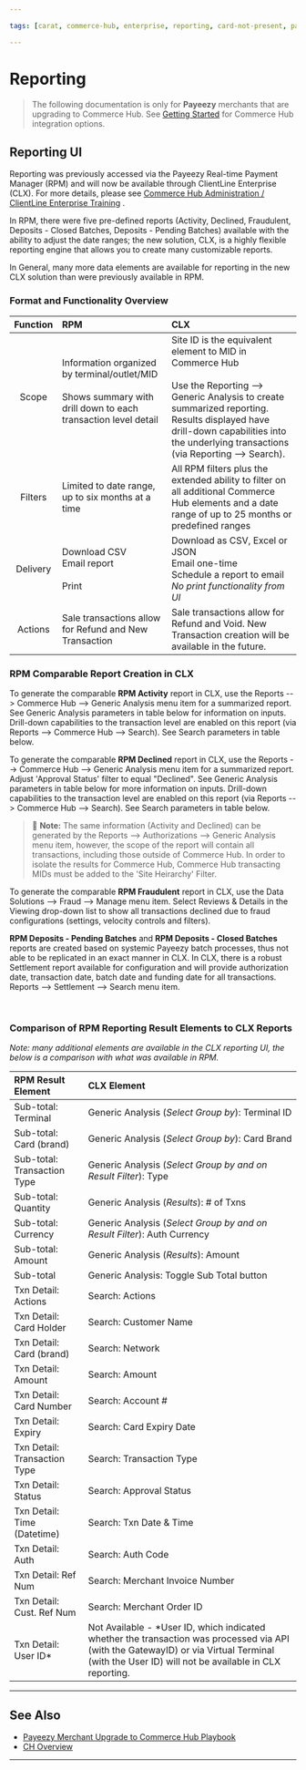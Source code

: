 ```yaml
---

tags: [carat, commerce-hub, enterprise, reporting, card-not-present, payeezy, search-api, reporting-api]

---
```


# Reporting

<!-- theme: danger -->
> The following documentation is only for **Payeezy** merchants that are upgrading to Commerce Hub. See [Getting Started](?path=docs/Getting-Started/Getting-Started-General.md) for Commerce Hub integration options.

## Reporting UI

Reporting was previously accessed via the Payeezy Real-time Payment Manager (RPM) and will now be available through ClientLine Enterprise (CLX).  For more details, please see [Commerce Hub Administration / ClientLine Enterprise Training](https://fiserv.cloudguides.com/en-us/guides/ClientLine%20Enterprise%20from%20Fiserv) .

In RPM, there were five pre-defined reports (Activity, Declined, Fraudulent, Deposits - Closed Batches, Deposits - Pending Batches) available with the ability to adjust the date ranges; the new solution, CLX, is a highly flexible reporting engine that allows you to create many customizable reports.

In General, many more data elements are available for reporting in the new CLX solution than were previously available in RPM.  

### Format and Functionality Overview

|Function| RPM | CLX|
| :--------: | :------------- | :---------- |
|Scope| Information organized by terminal/outlet/MID <br><br> Shows summary with drill down to each transaction level detail <br>  <br>| Site ID is the equivalent element to MID in Commerce Hub <br> <br>  Use the Reporting --> Generic Analysis to create summarized reporting. Results displayed have drill-down capabilities into the underlying transactions (via Reporting --> Search).|
|Filters| Limited to date range, up to six months at a time | All RPM filters plus the extended ability to filter on all additional Commerce Hub elements and a date range of up to 25 months or predefined ranges |
|Delivery|  Download CSV <br> Email report <br> <br> Print <br>| Download as CSV, Excel or JSON <br> Email one-time <br> Schedule a report to email <br> _No print functionality from UI_|
|Actions| Sale transactions allow for Refund and New Transaction|Sale transactions allow for Refund and Void. New Transaction creation will be available in the future.|

### RPM Comparable Report Creation in CLX

To generate the comparable **RPM Activity** report in CLX, use the Reports --> Commerce Hub --> Generic Analysis menu item for a summarized report.  See Generic Analysis parameters in table below for information on inputs.  Drill-down capabilities to the transaction level are enabled on this report (via Reports --> Commerce Hub --> Search).  See Search parameters in table below.

To generate the comparable **RPM Declined** report in CLX, use the Reports --> Commerce Hub --> Generic Analysis menu item for a summarized report. Adjust 'Approval Status' filter to equal "Declined". See Generic Analysis parameters in table below for more information on inputs.  Drill-down capabilities to the transaction level are enabled on this report (via Reports --> Commerce Hub --> Search).  See Search parameters in table below.

> :memo: **Note:** The same information (Activity and Declined) can be generated by the Reports --> Authorizations --> Generic Analysis menu item, however, the scope of the report will contain all transactions, including those outside of Commerce Hub.  In order to isolate the results for Commerce Hub, Commerce Hub transacting MIDs must be added to the 'Site Heirarchy' Filter.

To generate the comparable **RPM Fraudulent** report in CLX, use the Data Solutions --> Fraud --> Manage menu item.  Select Reviews & Details in the Viewing drop-down list to show all transactions declined due to fraud configurations (settings, velocity controls and filters).

**RPM Deposits - Pending Batches** and **RPM Deposits - Closed Batches** reports are created based on systemic Payeezy batch processes, thus not able to be replicated in an exact manner in CLX.  In CLX, there is a robust Settlement report available for configuration and will provide authorization date, transaction date, batch date and funding date for all transactions.  Reports --> Settlement --> Search menu item.

<br>

### Comparison of RPM Reporting Result Elements to CLX Reports

_Note: many additional elements are available in the CLX reporting UI, the below is a comparison with what was available in RPM._

|RPM Result Element             |CLX Element  |
|:------------------------------------------|:---------------------------------|
|Sub-total: Terminal             |   Generic Analysis (_Select Group by_): Terminal ID |
|Sub-total: Card (brand)         |   Generic Analysis (_Select Group by_): Card Brand |
|Sub-total: Transaction Type     |   Generic Analysis (_Select Group by and on Result Filter_): Type|
|Sub-total: Quantity             |   Generic Analysis (_Results_): # of Txns|
|Sub-total: Currency             |   Generic Analysis (_Select Group by and on Result Filter_): Auth Currency|
|Sub-total: Amount               |   Generic Analysis (_Results_): Amount |
|Sub-total                       |  Generic Analysis: Toggle Sub Total button |
|Txn Detail: Actions             |  Search: Actions|
|Txn Detail: Card Holder         |   Search: Customer Name |
|Txn Detail: Card (brand)        |   Search: Network|
|Txn Detail: Amount              |   Search: Amount  |
|Txn Detail: Card Number         |   Search: Account #  |
|Txn Detail: Expiry              |  Search: Card Expiry Date  |
|Txn Detail: Transaction Type    |  Search: Transaction Type  |
|Txn Detail: Status              | Search: Approval Status    |
|Txn Detail: Time (Datetime)     |  Search: Txn Date & Time  |
|Txn Detail: Auth                |  Search: Auth Code          |
|Txn Detail: Ref Num             | Search: Merchant Invoice Number  |
|Txn Detail: Cust. Ref Num       | Search: Merchant Order ID     |
|Txn Detail: User ID*             | Not Available - *User ID, which indicated whether the transaction was processed via API (with the GatewayID) or via Virtual Terminal (with the User ID) will not be available in CLX reporting.   |

---

## See Also

- [Payeezy Merchant Upgrade to Commerce Hub Playbook](?path=docs/Resources/Guides/Payeezy/PayeezyUpgradetoCHGuideLandingPage.md)
- [CH Overview](?path=docs/Getting-Started/Getting-Started-General.md)

---
